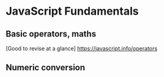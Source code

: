 # JavaScript Fundamentals


## Basic operators, maths
[Good to revise at a glance] https://javascript.info/operators

## Numeric conversion
